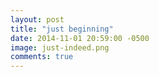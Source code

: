 ```yaml
---
layout: post
title: "just beginning"
date: 2014-11-01 20:59:00 -0500
image: just-indeed.png
comments: true
---
```

